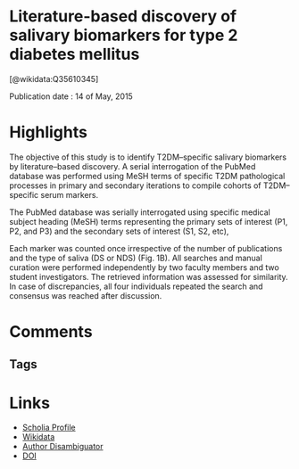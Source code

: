 
Literature-based discovery of salivary biomarkers for type 2 diabetes mellitus
==============================================================================
  
  [@wikidata:Q35610345]  
  
Publication date : 14 of May, 2015  

# Highlights

The objective of this study is to identify T2DM–specific salivary biomarkers by literature–based discovery. A serial interrogation of the PubMed database was performed using MeSH terms of specific T2DM pathological processes in primary and secondary iterations to compile cohorts of T2DM–specific serum markers. 

The PubMed database was serially interrogated using specific medical subject heading (MeSH) terms representing the primary sets of interest (P1, P2, and P3) and the secondary sets of interest (S1, S2, etc),

Each marker was counted once irrespective of the number of publications and the type of saliva (DS or NDS) (Fig. 1B). All searches and manual curation were performed independently by two faculty members and two student investigators. The retrieved information was assessed for similarity. In case of discrepancies, all four individuals repeated the search and consensus was reached after discussion.


# Comments

## Tags

# Links
  
 * [Scholia Profile](https://scholia.toolforge.org/work/Q35610345)  
 * [Wikidata](https://www.wikidata.org/wiki/Q35610345)  
 * [Author Disambiguator](https://author-disambiguator.toolforge.org/work_item_oauth.php?id=Q35610345&batch_id=&match=1&author_list_id=&doit=Get+author+links+for+work)  
 * [DOI](https://doi.org/10.4137/BMI.S22177)  
